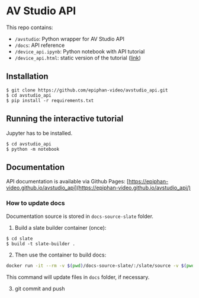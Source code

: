 # AV Studio API

This repo contains:

- `/avstudio`: Python wrapper for AV Studio API
- `/docs`: API reference
- `/device_api.ipynb`: Python notebook with API tutorial
- `/device_api.html`: static version of the tutorial ([link](http://htmlpreview.github.io/?https://github.com/epiphan-video/avstudio_api/blob/master/device_api.html))

## Installation

```
$ git clone https://github.com/epiphan-video/avstudio_api.git
$ cd avstudio_api
$ pip install -r requirements.txt
```

## Running the interactive tutorial

Jupyter has to be installed.

```
$ cd avstudio_api
$ python -m notebook
```

## Documentation

API documentation is available via Github Pages: [https://epiphan-video.github.io/avstudio_api](https://epiphan-video.github.io/avstudio_api/)


### How to update docs

Documentation source is stored in `docs-source-slate` folder.

1) Build a slate builder container (once):

```shell
$ cd slate
$ build -t slate-builder .
```

2) Then use the container to build docs:

```bash
docker run -it --rm -v $(pwd)/docs-source-slate/:/slate/source -v $(pwd)/docs:/slate/build slate-builder
```

This command will update files in `docs` folder, if necessary.

3) git commit and push

